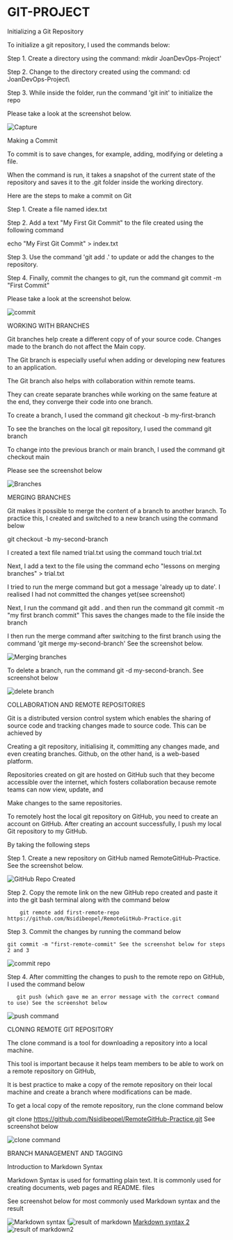 # GIT-PROJECT

Initializing a Git Repository

To initialize a git repository, I used the commands below:

Step 1. Create a directory using the command: mkdir JoanDevOps-Project'

Step 2. Change to the directory created using the command: cd JoanDevOps-Project\

Step 3. While inside the folder, run the command 'git init' to initialize the repo

Please take a look at the screenshot below.

![Capture](https://github.com/Nsidibeopel/Git-Project/assets/143354400/a09cb4ab-d014-411e-8d03-b9213c8cf518)

Making a Commit

To commit is to save changes, for example, adding, modifying or deleting a file. 

When the command is run, it takes a snapshot of the current state of the repository and saves it to the .git folder inside the working directory.

Here are the steps to make a commit on Git

Step 1. Create a file named idex.txt

Step 2. Add a text "My First Git Commit" to the file created using the following command

echo "My First Git Commit" > index.txt

Step 3. Use the command 'git add .' to update or add the changes to the repository.

Step 4. Finally, commit the changes to git, run the command git commit -m "First Commit"

Please take a look at the screenshot below.

![commit](https://github.com/Nsidibeopel/Git-Project/assets/143354400/ef81ee17-e2e0-4f7e-9fb8-1cc5c571deb2)

WORKING WITH BRANCHES

Git branches help create a different copy of of your source code. Changes made to the branch do not affect the Main copy.

The Git branch is especially useful when adding or developing new features to an application.

The Git branch also helps with collaboration within remote teams. 

They can create separate branches while working on the same feature at the end, they converge their code into one branch.

To create a branch, I used the command git checkout -b my-first-branch

To see the branches on the local git repository, I used the command git branch

To change into the previous branch or main branch, I used the command git checkout main

Please see the screenshot below

![Branches](https://github.com/Nsidibeopel/Git-Project/assets/143354400/8060339b-baf8-4b2d-b984-cab347a74aae)

MERGING BRANCHES

Git makes it possible to merge the content of a branch to another branch. To practice this, I created and switched to a new branch using the command below

git checkout -b my-second-branch

I created a text file named trial.txt using the command touch trial.txt

Next, I add a text to the file using the command echo "lessons on merging branches" > trial.txt 

I tried to run the merge command but got a message 'already up to date'. I realised I had not committed the changes yet(see screenshot)

Next, I run the command git add . and then run the command git commit -m "my first branch commit" This saves the changes made to the file inside the branch

I then run the merge command after switching to the first branch using the command 'git merge my-second-branch'  See the screenshot below.

![Merging branches](https://github.com/Nsidibeopel/Git-Project/assets/143354400/d3d20152-94af-4546-8c5f-11440b60409d)

To delete a branch, run the command git -d my-second-branch. See screenshot below

![delete branch](https://github.com/Nsidibeopel/Git-Project/assets/143354400/56eeea96-9d07-4d4d-ae1a-6cd152da49ec)


COLLABORATION AND REMOTE REPOSITORIES

Git is a distributed version control system which enables the sharing of source code and tracking changes made to source code. This can be achieved by 

Creating a git repository, initialising it, committing any changes made, and even creating branches. Github, on the other hand, is a web-based platform.

Repositories created on git are hosted on GitHub such that they become accessible over the internet, which fosters collaboration because remote teams can now view, update, and

Make changes to the same repositories.

To remotely host the local git repository on GitHub, you need to create an account on GitHub. After creating an account successfully, I push my local Git repository to my GitHub.

By taking the following steps

Step 1. Create a new repository on GitHub named RemoteGitHub-Practice. See the screenshot below.

![GitHub Repo Created](https://github.com/Nsidibeopel/Git-Project/assets/143354400/9844e9ef-6135-43bb-a2ca-42c9acd68bd5)


Step 2. Copy the remote link on the new GitHub repo created and paste it into the git bash terminal along with the command below

        git remote add first-remote-repo https://github.com/Nsidibeopel/RemoteGitHub-Practice.git

Step 3. Commit the changes by running the command below

    git commit -m "first-remote-commit" See the screenshot below for steps 2 and 3

   ![commit repo](https://github.com/Nsidibeopel/Git-Project/assets/143354400/4f98538a-4872-4467-88e0-877c160560ce)
        
        

Step 4. After committing the changes to push to the remote repo on GitHub, I used the command below

       git push (which gave me an error message with the correct command to use) See the screenshot below

  ![push command](https://github.com/Nsidibeopel/Git-Project/assets/143354400/20e2af54-df75-485e-b71c-3449db8ccb31)

CLONING REMOTE GIT REPOSITORY

The clone command is a tool for downloading a repository into a local machine. 

This tool is important because it helps team members to be able to work on a remote repository on GitHub, 

It is best practice to make a copy of the remote repository on their local machine and create a branch where modifications can be made.

To get a local copy of the remote repository, run the clone command below

git clone https://github.com/Nsidibeopel/RemoteGitHub-Practice.git See screenshot below

![clone command](https://github.com/Nsidibeopel/Git-Project/assets/143354400/9338a354-3b72-4afb-b2c7-21415d2e19fb)

BRANCH MANAGEMENT AND TAGGING

Introduction to Markdown Syntax

Markdown Syntax is used for formatting plain text. It is commonly used for creating documents, web pages and README. files

See screenshot below for most commonly used Markdown syntax and the result

![Markdown syntax](https://github.com/Nsidibeopel/Git-Project/assets/143354400/eab16073-f6f9-4e05-8a88-8f551c63627e)
!![result of markdown](https://github.com/Nsidibeopel/Git-Project/assets/143354400/ff236ec6-188b-40c6-aa24-ae8c27b43db4)
[Markdown syntax 2](https://github.com/Nsidibeopel/Git-Project/assets/143354400/d4402c97-f116-4f3a-b056-ef49731e292b)
![result of markdown2](https://github.com/Nsidibeopel/Git-Project/assets/143354400/51768360-f2aa-4bee-b23d-85070b896e4c)


